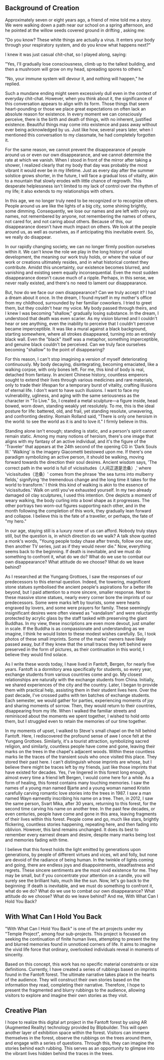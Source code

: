 ## Background of Creation

Approximately seven or eight years ago, a friend of mine told me a story. We were walking down a path near our school on a spring afternoon, and he pointed at the willow seeds covered ground in drifting , asking me:

"Do you know? These white things are actually a virus. It enters your body through your respiratory system, and do you know what happens next?"

I knew it was just casual chit-chat, so I played along, saying:

"Yes, I'll gradually lose consciousness, climb up to the tallest building, and then a mushroom will grow on my head, spreading spores to others."

"No, your immune system will devour it, and nothing will happen," he replied.



Such a mundane ending might seem excessively dull even in the context of everyday chit-chat. However, when you think about it, the significance of this conversation appears to align with its form. Those things that seem heart-pounding or those we place great expectations on often lack an absolute reason for existence. In every moment we can consciously perceive, there is the birth and death of things, with no inherent, justified existence. Beautiful things may come into existence and pass away without ever being acknowledged by us. Just like how, several years later, when I mentioned this conversation to my classmate, he had completely forgotten it.

For the same reason, we cannot prevent the disappearance of people around us or even our own disappearance, and we cannot determine the rate at which we vanish. When I stood in front of the mirror after taking a shower, I realized clearly that my body that day was probably the most vibrant it would ever be in my lifetime. Just as every day after the summer solstice grows shorter, in the future, I will face a gradual loss of vitality, akin to a mountain that slowly erodes with little chance of regrowth. This desperate helplessness isn't limited to my lack of control over the rhythm of my life; it also extends to my relationships with others.

In this age, we no longer truly need to be recognized or to recognize others. People around us are like the lights of a big city, some shining brightly, some dimming. Consequently, we lose our names and are left with only our names, not remembered by anyone, not remembering the names of others, not cared for, and not caring about others. Because of this, our disappearance doesn't have much impact on others. We look at the people around us, as well as ourselves, as if anticipating this inevitable event. So, we really do disappear.

In our rapidly changing society, we can no longer firmly position ourselves within it. We can't know the role we play in the long history of social development, the meaning our work truly holds, or where the value of our work or creations ultimately resides, and in what historical context they contribute. Amidst this uncertainty, our existence becomes blurred, and vanishing and existing seem equally inconsequential. Even the most sudden disappearance doesn't cause much of a ripple. Perhaps, in this sense, we never really existed, and there's no need to lament our disappearance.



But, how do we face our own disappearance? Can we truly accept it? I had a dream about it once. In the dream, I found myself in my mother's office from my childhood, surrounded by her familiar coworkers. I tried to greet them, but they couldn't hear my voice. My body passed through theirs, and I knew I was becoming "shallow," gradually losing substance. In the dream, I understood that death was even scarier. As my vision blurred and I couldn't hear or see anything, even the inability to perceive that I couldn't perceive became imperceptible. It was like a mural against a black background, starting somewhere, where all strokes disappeared, turning into an entirely black wall. Even the "black" itself was a metaphor, something imperceptible, and genuine black couldn't be perceived. Can we truly face ourselves becoming "shallow" to the point of disappearing?

For this reason, I can't stop imagining a version of myself deteriorating continuously. My body decaying, disintegrating, becoming emaciated, like a walking corpse, with only bones left. For me, this kind of body is real, detached from fantasy. In ancient Chinese history, countless emperors sought to extend their lives through various medicines and rare materials, only to trade their lifespan for a temporary burst of vitality, crafting illusions of eternal life. I don't want to have such illusions. I want to face my vulnerability, ugliness, and aging with the same seriousness as the character in "To Live." So, I created a metal sculpture—a figure inside, head bowed, worn down, standing weakly yet resolutely. To me, this is the ideal posture for life: battered, old, and frail, yet standing resolute, unwavering, and confronting destiny. Romain Rolland said, "There is only one heroism in the world: to see the world as it is and to love it." I firmly believe in this.

Standing alone isn't enough; standing is static, and a person's spirit cannot remain static. Among my many notions of heroism, there's one image that aligns with my fantasy of an active individual, and it's the figure of the 'Traveler' that appears at the 24th second of the opening CG in 'Dark Souls III.' 'Walking' is the imagery Giacometti bestowed upon me. If there's one paradigm symbolizing an active person, it should be walking, moving forward towards the direction their soul desires. Ancient wisdom says, 'The correct path in the world is full of vicissitudes（人间正道是沧桑）,' where 'vicissitudes（沧桑）' comes from the phrase 'the sea turns into mulberry fields,' signifying 'the tremendous change and the long time it takes for the world to transform.' I think this kind of walking is akin to the essence of 'vicissitudes.' Walk on until you've exhausted yourself. In my two already damaged oil clay sculptures, I used this intention. One depicts a moment of weary walking, the body curling into a bowl shape as it progresses. The other portrays two worn-out figures supporting each other, and in the month following the completion of this work, they gradually lean forward and collapse. I believe this is the fate of a traveller, or perhaps, the fate of "my hero."

In our age, staying still is a luxury none of us can afford. Nobody truly stays still, but the question is, in which direction do we walk? A talk show quoted a monk's words, "Young people today chase after trends, follow one star, then another TV series, just as if they would never die." Now, everything seems back to the beginning. If death is inevitable, and we must do something to confront it, what do we do? What do we use to combat our own disappearance? What attitude do we choose? What do we leave behind?



As I researched at the Yungang Grottoes, I saw the responses of our predecessors to this eternal question. Indeed, the towering, magnificent stone statues symbolised the ancient people's aspirations for a better life beyond, but I paid attention to a more sincere, smaller response. Next to these massive stone statues, nearly every corner bore the imprints of our predecessors. Some were marks left by tourists, some were hearts engraved by lovers, and some were prayers for family. These seemingly insignificant desires were often viewed as "vandalism" and were reluctantly protected by acrylic glass by the staff tasked with preserving the giant Buddhas. In my view, these inscriptions are even more devout, just smaller in scale. If the Buddha is as compassionate and understanding as we imagine, I think he would listen to these modest wishes carefully. So, I took photos of these small imprints. Some of the marks' owners have likely passed away, but if they knew that the small traces they left behind were preserved in the form of pictures, as their continuation in this world, I believe they would find solace.

As I write these words today, I have lived in Fantoft, Bergen, for nearly five years. Fantoft is a dormitory area specifically for students, so every year, exchange students from various countries come and go. My closest relationships are naturally with the exchange students from China. Initially, we shared experiences of the city and the country. Later, I began to provide them with practical help, assisting them in their student lives here. Over the past decade, I've crossed paths with ten batches of exchange students. Each semester, we would gather for parties, experiencing moments of joy and sharing moments of sorrow. Then, they would return to their countries, disappearing from my life. When I walked the familiar streets and reminisced about the moments we spent together, I wished to hold onto them, but I struggled even to retain the memories of our time together.

In my moments of upset, I walked to Steve's small chapel on the hill behind Fantoft. Here, I rediscovered the profound sense of awe I once felt at the Yungang Grottoes. Similarly, it's a tourist attraction, symbolizing sacred religion, and similarly, countless people have come and gone, leaving their marks on the trees in the chapel's adjacent woods. Within these countless marks lie the traces of the transient souls who once visited this place. They stored their past here. I can't distinguish whose imprints are whose, but I believe there might be traces left by my friends, just like those imprints that have existed for decades. Yes, I've lingered in this forest long enough, almost every time a friend left Bergen, I would come here for a while. As a form of healing, this forest contains many touching memories. I saw the names of a young man named Bjarte and a young woman named Kristin carefully carving romantic love stories into the trees in 1987. I saw a man named Wayn earnestly inscribing his name on a tree. Then, in 2012, I saw the same person, Svart Mika, after 30 years, returning to this forest, for the second time carving his name on another tree. In the past few decades, or even centuries, people have come and gone in this area, leaving fragments of their lives within this forest. People come and go, much like stars, brightly flickering, countless stories happening, repeating here, and then fading into oblivion. However, this land remains unchanged. It does its best to remember every earnest dream and desire, despite many marks being lost and memories fading with time.

I believe that this forest holds the light emitted by generations upon generations, by people of different virtues and vices, wit and folly, but none are devoid of the radiance of being human. In the twinkle of lights coming and going, there are endless joys and disappointments, steadfastness and regrets. These sincere sentiments are the most vivid existence for me. They may be small, but if you concentrate your attention on a candle, you will surely see the brilliant halo, much like the sun. Now, let's go back to the beginning: If death is inevitable, and we must do something to confront it, what do we do? What do we use to combat our own disappearance? What attitude do we choose? What do we leave behind? And me, With What Can I Hold You Back?



## With What Can I Hold You Back

"With What Can I Hold You Back" is one of the art projects under my "Temple Project", among four sub-projects. This project is focused on seeking the continuation of finite human lives, attempting to present the tiny and blurred memories found in unnoticed corners of life. It aims to imagine the vivid life force that ordinary, overlooked individuals reveal in moments of sincerity.

Based on this concept, this work has no specific material constraints or size definitions. Currently, I have created a series of rubbings based on imprints found in the Fantoft forest. The ultimate narrative takes place in the hearts of the audience. They will construct their own stories based on the information they read, completing their narrative. Therefore, I hope to present the fragmented and blurry rubbings to the audience, allowing visitors to explore and imagine their own stories as they visit.

## Creative Plan

I hope to realize this digital art project in the Fantoft forest by using AR (Augmented Reality) technology provided by Blipbuilder. This will open another layer of exhibition space within the forest. Visitors can immerse themselves in the forest, observe the rubbings on the trees around them, and engage with a series of questions. Through this, they can imagine the stories behind each rubbing. This serves as an opportunity to glimpse into the vibrant lives hidden behind the traces in the trees.
